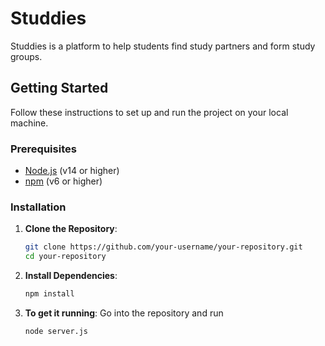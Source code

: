 # Studdies

Studdies is a platform to help students find study partners and form study groups.

## Getting Started

Follow these instructions to set up and run the project on your local machine.

### Prerequisites

- [Node.js](https://nodejs.org/en/) (v14 or higher)
- [npm](https://www.npmjs.com/get-npm) (v6 or higher)

### Installation

1. **Clone the Repository**:
   ```bash
   git clone https://github.com/your-username/your-repository.git
   cd your-repository

2. **Install Dependencies**:
   ```bash
   npm install 

3. **To get it running**:
    Go into the repository and run
   ```bash
   node server.js
